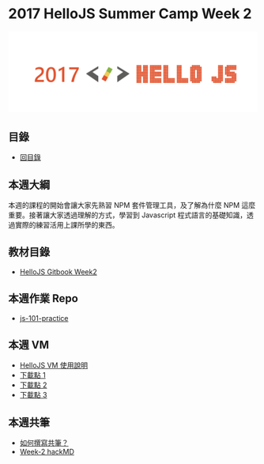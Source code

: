 # 2017 HelloJS Summer Camp Week 2

![](/img/hellojs.png)

## 目錄
- [回目錄](../)

## 本週大綱
本週的課程的開始會讓大家先熟習 NPM 套件管理工具，及了解為什麼 NPM 這麼重要。接著讓大家透過理解的方式，學習到 Javascript 程式語言的基礎知識，透過實際的練習活用上課所學的東西。

## 教材目錄
- [HelloJS Gitbook Week2](https://alincode.gitbooks.io/hellojs2-gitbook/content/)

## 本週作業 Repo
- [js-101-practice](https://github.com/hellojs-tw/js-101-practice)

## 本週 VM
- [HelloJS VM 使用說明](https://hellojs-tw.github.io/HelloJS-vm/)
- [下載點 1](http://gofile.me/3sM7m/TTuD1o2Aj)
- [下載點 2](https://drive.google.com/file/d/0B-XkApzKpJ7QVlJCaXJmdGhiZEk/view?usp=sharing)
- [下載點 3](https://mega.nz/#!c19wXIwJ!_20jF5ehdNUsRc-3yEnEBi9XVqCC9fD8T_R31Rb66t0)

## 本週共筆
- [如何撰寫共筆？](../NOTEPAD.md)
- [Week-2 hackMD](https://hackmd.io/s/r1qiHlq4b)